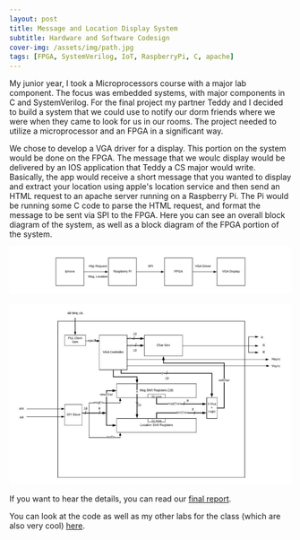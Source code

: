 ```yaml
---
layout: post
title: Message and Location Display System
subtitle: Hardware and Software Codesign
cover-img: /assets/img/path.jpg
tags: [FPGA, SystemVerilog, IoT, RaspberryPi, C, apache]
---
```


My junior year, I took a Microprocessors course with a major lab component. The focus was embedded systems, with major components in C and SystemVerilog. For the final project my partner Teddy and I decided to build a system that we could use to notify our dorm friends where we were when they came to look for us in our rooms. The project needed to utilize a microprocessor and an FPGA in a significant way. 

We chose to develop a VGA driver for a display. This portion on the system would be done on the FPGA. The message that we woulc display would be delivered by an IOS application that Teddy a CS major would write. Basically, the app would receive a short message that you wanted to display and extract your location using apple's location service and then send an HTML request to an apache server running on a Raspberry Pi. The Pi would be running some C code to parse the HTML request, and format the message to be sent via SPI to the FPGA. Here you can see an overall block diagram of the system, as well as a block diagram of the FPGA portion of the system.

![block_vga](/assets/img/blockdiagram_vga.png)

![block_fpga](/assets/img/blockdiagram_fpga.jpg)

If you want to hear the details, you can read our [final report](https://github.com/peterjohnsonhmc/E155/blob/master/E155Final_PJTD/Final%20Project%20Report.pdf).

You can look at the code as well as my other labs for the class (which are also very cool) [here](https://github.com/peterjohnsonhmc/E155).
